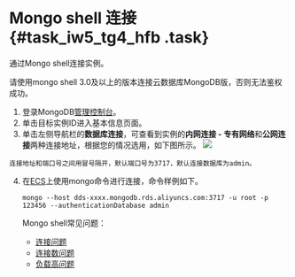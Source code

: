 # Mongo shell 连接 {#task_iw5_tg4_hfb .task}

通过Mongo shell连接实例。

请使用mongo shell 3.0及以上的版本连接云数据库MongoDB版，否则无法鉴权成功。

1.   登录MongoDB[管理控制台](https://mongodb.console.aliyun.com/)。 
2.   单击目标实例ID进入基本信息页面。 
3.   单击左侧导航栏的**数据库连接**，可查看到实例的**内网连接 - 专有网络**和**公网连接**两种连接地址，根据您的情况选用，如下图所示。 ![](http://static-aliyun-doc.oss-cn-hangzhou.aliyuncs.com/assets/img/6664/154149682113741_zh-CN.png)

    连接地址和端口号之间用冒号隔开，默认端口号为3717，默认连接数据库为admin。

4.  在[ECS](https://www.alibabacloud.com/help/zh/doc-detail/25367.htm)上使用mongo命令进行连接，命令样例如下。 

    ```
    mongo --host dds-xxxx.mongodb.rds.aliyuncs.com:3717 -u root -p 123456 --authenticationDatabase admin
    ```

    Mongo shell常见问题：

    -   [连接问题](https://www.alibabacloud.com/help/zh/doc-detail/61100.htm)
    -   [连接数问题](https://www.alibabacloud.com/help/zh/doc-detail/61114.htm)
    -   [负载高问题](https://www.alibabacloud.com/help/zh/doc-detail/61149.htm)

